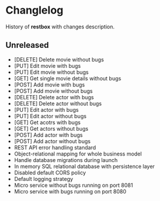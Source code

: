 # Changlelog

History of **restbox** with changes description.

## Unreleased

- [DELETE] Delete movie without bugs
- [PUT] Edit movie with bugs
- [PUT] Edit movie without bugs
- [GET] Get single movie details without bugs
- [POST] Add movie with bugs
- [POST] Add movie without bugs
- [DELETE] Delete actor with bugs
- [DELETE] Delete actor without bugs
- [PUT] Edit actor with bugs
- [PUT] Edit actor without bugs
- [GET] Get acotrs with bugs
- [GET] Get actors without bugs
- [POST] Add actor with bugs
- [POST] Add actor without bugs
- REST API error handling standard
- Object-relational mapping for whole business model
- Handle database migrations during launch
- In memory SQL relational database with persistence layer
- Disabled default CORS policy
- Default logging strategy
- Micro service without bugs running on port 8081
- Micro service with bugs running on port 8080

